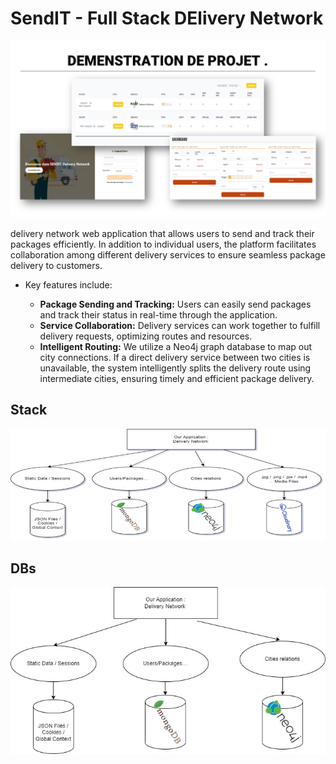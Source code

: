 # SendIT - Full Stack DElivery Network

![SendIT](/public/Home.png)

delivery network web application that allows users to send and track their packages efficiently. In addition to individual users, the platform facilitates collaboration among different delivery services to ensure seamless package delivery to customers.

- Key features include:
  
    - **Package Sending and Tracking:** Users can easily send packages and track their status in real-time through the application.
    - **Service Collaboration:** Delivery services can work together to fulfill delivery requests, optimizing routes and resources.
    - **Intelligent Routing:** We utilize a Neo4j graph database to map out city connections. If a direct delivery service between two cities is unavailable, the system intelligently splits the delivery route using intermediate cities, ensuring timely and efficient package delivery.

## Stack 


![SendIT](/public/Stack.png)



## DBs 


![SendIT](/public/DB.jpg)



